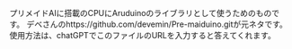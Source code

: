 プリメイドAIに搭載のCPUにAruduinoのライブラリとして使うためのものです。
デベさんのhttps://github.com/devemin/Pre-maiduino.gitが元ネタです。
使用方法は、chatGPTでこのファイルのURLを入力すると答えてくれます。
